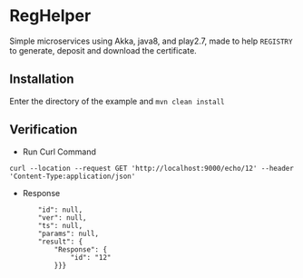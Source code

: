 # RegHelper

Simple microservices using Akka, java8, and play2.7, made to help `REGISTRY` to generate, deposit and download the certificate.


## Installation

Enter the directory of the example and `mvn clean install`

## Verification

- Run Curl Command

``` curl --location --request GET 'http://localhost:9000/echo/12' --header 'Content-Type:application/json' ```

- Response
```{
       "id": null,
       "ver": null,
       "ts": null,
       "params": null,
       "result": {
           "Response": {
               "id": "12"
           }}}